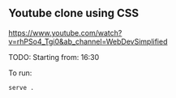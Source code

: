 ## Youtube clone using CSS

https://www.youtube.com/watch?v=rhPSo4_Tgi0&ab_channel=WebDevSimplified

TODO: Starting from: 16:30

To run:

```serve .```
